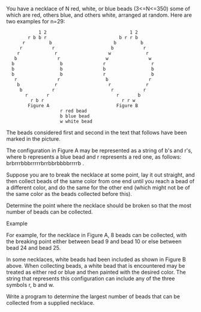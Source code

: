 You have a necklace of N red, white, or blue beads (3<=N<=350) some of which are red, others blue, 
and others white, arranged at random. Here are two examples for n=29:

                1 2                               1 2
            r b b r                           b r r b
          r         b                       b         b
         r           r                     b           r
        r             r                   w             r
       b               r                 w               w
      b                 b               r                 r
      b                 b               b                 b
      b                 b               r                 b
       r               r                 b               r
        b             r                   r             r
         b           r                     r           r
           r       r                         r       b
             r b r                             r r w
            Figure A                         Figure B
                        r red bead
                        b blue bead
                        w white bead
The beads considered first and second in the text that follows have been marked in the picture.

The configuration in Figure A may be represented as a string of b's and r's, where b represents a 
blue bead and r represents a red one, as follows: brbrrrbbbrrrrrbrrbbrbbbbrrrrb .

Suppose you are to break the necklace at some point, lay it out straight, and then collect beads 
of the same color from one end until you reach a bead of a different color, and do the same for 
the other end (which might not be of the same color as the beads collected before this).

Determine the point where the necklace should be broken so that the most number of beads can be collected.

Example

For example, for the necklace in Figure A, 8 beads can be collected, with the breaking point either 
between bead 9 and bead 10 or else between bead 24 and bead 25.

In some necklaces, white beads had been included as shown in Figure B above. When collecting beads, 
a white bead that is encountered may be treated as either red or blue and then painted with the 
desired color. The string that represents this configuration can include any of the three symbols r, b and w.

Write a program to determine the largest number of beads that can be collected from a supplied necklace.
